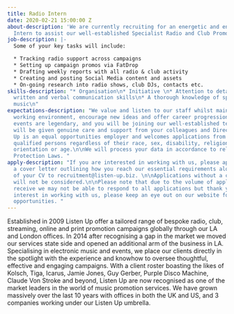 ```yaml
---
title: Radio Intern
date: 2020-02-21 15:00:00 Z
about-description: 'We are currently recruiting for an energetic and enthusiastic
  Intern to assist our well-established Specialist Radio and Club Promotions team. '
job-description: |-
  Some of your key tasks will include:

  * Tracking radio support across campaigns
  * Setting up campaign promos via FatDrop
  * Drafting weekly reports with all radio & club activity
  * Creating and posting Social Media content and assets
  * On-going research into radio shows, club DJs, contacts etc.
skills-description: "* Organisation\n* Initiative \n* Attention to detail\n* Strong
  written and verbal communication skills\n* A thorough knowledge of specialist electronic
  music\n"
expectations-description: "We value and listen to our staff whilst maintaining a fun
  working environment, encourage new ideas and offer career progression. Our staff
  events are legendary, and you will be joining our well-established team where you
  will be given genuine care and support from your colleagues and Directors.\n\nListen
  Up is an equal opportunities employer and welcomes applications from all suitably
  qualified persons regardless of their race, sex, disability, religion/belief, sexual
  orientation or age.\n\nWe will process your data in accordance to relevant Data
  Protection Laws. "
apply-description: "If you are interested in working with us, please apply by emailing
  a cover letter outlining how you reach our essential requirements along with a copy
  of your CV to recruitment@listen-up.biz. \n\nApplications without a cover letter
  will not be considered.\n\nPlease note that due to the volume of applications we
  receive we may not be able to respond to all applications but thank you for your
  interest in working with us, please keep an eye out on our website for any future
  opportunities. "
---
```


Established in 2009 Listen Up offer a tailored range of bespoke radio, club, streaming, online and print promotion campaigns globally through our LA and London offices. In 2014 after recognising a gap in the market we moved our services state side and opened an additional arm of the business in LA. Specialising in electronic music and events, we place our clients directly in the spotlight with the experience and knowhow to oversee thoughtful, effective and engaging campaigns. With a client roster boasting the likes of Kolsch, Tiga, Icarus, Jamie Jones, Guy Gerber, Purple Disco Machine, Claude Von Stroke and beyond, Listen Up are now recognised as one of the market leaders in the world of music promotion services. We have grown massively over the last 10 years with offices in both the UK and US, and 3 companies working under our Listen Up umbrella.